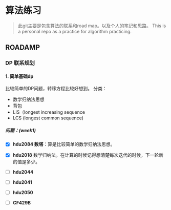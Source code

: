 # 算法练习
> 此git主要是包含算法的联系和road map。以及个人的笔记和思路。
This is a personal repo as a practice for algorithm practicing.

## ROADAMP
### DP 联系规划
#### 1. 简单基础dp
比较简单的DP问题，转移方程比较好想到。 分类：
* 数学归纳法思想
* 背包
* LIS（longest increasing sequence
* LCS (longest common sequence)
##### 问题：(week1)
- [x] **hdu2084 数塔**：算是比较简单的数学归纳法思想。 
- [x] **hdu2018** 数学归纳法。在计算的时候记得想清楚每次迭代的时候，下一轮新的值是多少。 
- [ ] **hdu2044**
- [ ] **hdu2041**
- [ ] **hdu2050**
- [ ] **CF429B**

